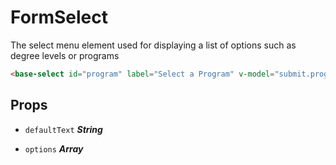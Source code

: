 
# FormSelect
The select menu element used for displaying a list of options
such as degree levels or programs

```html
<base-select id="program" label="Select a Program" v-model="submit.program" :options="programs"/>
```

## Props


- `defaultText` ***String***

  

- `options` ***Array***

  







